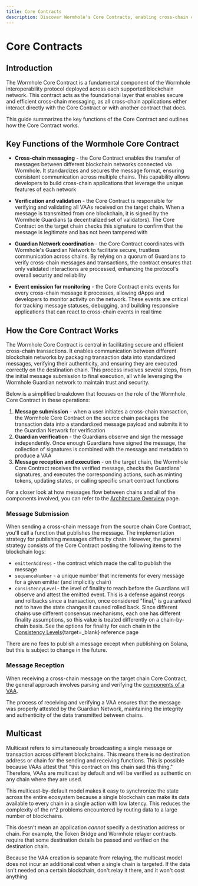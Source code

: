 ```yaml
---
title: Core Contracts
description: Discover Wormhole's Core Contracts, enabling cross-chain communication with message sending, receiving, and multicast features for efficient synchronization.
---
```


# Core Contracts

## Introduction

The Wormhole Core Contract is a fundamental component of the Wormhole interoperability protocol deployed across each supported blockchain network. This contract acts as the foundational layer that enables secure and efficient cross-chain messaging, as all cross-chain applications either interact directly with the Core Contract or with another contract that does.

This guide summarizes the key functions of the Core Contract and outlines how the Core Contract works.

## Key Functions of the Wormhole Core Contract

- **Cross-chain messaging** - the Core Contract enables the transfer of messages between different blockchain networks connected via Wormhole. It standardizes and secures the message format, ensuring consistent communication across multiple chains. This capability allows developers to build cross-chain applications that leverage the unique features of each network

- **Verification and validation** - the Core Contract is responsible for verifying and validating all VAAs received on the target chain. When a message is transmitted from one blockchain, it is signed by the Wormhole Guardians (a decentralized set of validators). The Core Contract on the target chain checks this signature to confirm that the message is legitimate and has not been tampered with

- **Guardian Network coordination** - the Core Contract coordinates with Wormhole's Guardian Network to facilitate secure, trustless communication across chains. By relying on a quorum of Guardians to verify cross-chain messages and transactions, the contract ensures that only validated interactions are processed, enhancing the protocol's overall security and reliability

- **Event emission for monitoring** - the Core Contract emits events for every cross-chain message it processes, allowing dApps and developers to monitor activity on the network. These events are critical for tracking message statuses, debugging, and building responsive applications that can react to cross-chain events in real time

## How the Core Contract Works

The Wormhole Core Contract is central in facilitating secure and efficient cross-chain transactions. It enables communication between different blockchain networks by packaging transaction data into standardized messages, verifying their authenticity, and ensuring they are executed correctly on the destination chain. This process involves several steps, from the initial message submission to final execution, all while leveraging the Wormhole Guardian network to maintain trust and security.

Below is a simplified breakdown that focuses on the role of the Wormhole Core Contract in these operations:

1. **Message submission** - when a user initiates a cross-chain transaction, the Wormhole Core Contract on the source chain packages the transaction data into a standardized message payload and submits it to the Guardian Network for verification
2. **Guardian verification** - the Guardians observe and sign the message independently. Once enough Guardians have signed the message, the collection of signatures is combined with the message and metadata to produce a VAA
3. **Message reception and execution** - on the target chain, the Wormhole Core Contract receives the verified message, checks the Guardians' signatures, and executes the corresponding actions, such as minting tokens, updating states, or calling specific smart contract functions

For a closer look at how messages flow between chains and all of the components involved, you can refer to the [Architecture Overview](/docs/learn/infrastructure/architecture/) page.

### Message Submission

When sending a cross-chain message from the source chain Core Contract, you'll call a function that publishes the message. The implementation strategy for publishing messages differs by chain. However, the general strategy consists of the Core Contract posting the following items to the blockchain logs:

- `emitterAddress` - the contract which made the call to publish the message
- `sequenceNumber` - a unique number that increments for every message for a given emitter (and implicitly chain)
- `consistencyLevel`- the level of finality to reach before the Guardians will observe and attest the emitted event. This is a defense against reorgs and rollbacks since a transaction, once considered "final,"  is guaranteed not to have the state changes it caused rolled back. Since different chains use different consensus mechanisms, each one has different finality assumptions, so this value is treated differently on a chain-by-chain basis. See the options for finality for each chain in the [Consistency Levels](/docs/build/reference/consistency-levels/){target=\_blank} reference page

There are no fees to publish a message except when publishing on Solana, but this is subject to change in the future.

### Message Reception

When receiving a cross-chain message on the target chain Core Contract, the general approach involves parsing and verifying the [components of a VAA](/docs/learn/infrastructure/vaas#vaa-format).

The process of receiving and verifying a VAA ensures that the message was properly attested by the Guardian Network, maintaining the integrity and authenticity of the data transmitted between chains.

## Multicast

Multicast refers to simultaneously broadcasting a single message or transaction across different blockchains. This means there is no destination address or chain for the sending and receiving functions. This is possible because VAAs attest that "this contract on this chain said this thing." Therefore, VAAs are multicast by default and will be verified as authentic on any chain where they are used.

This multicast-by-default model makes it easy to synchronize the state across the entire ecosystem because a single blockchain can make its data available to every chain in a single action with low latency. This reduces the complexity of the n^2 problems encountered by routing data to a large number of blockchains.

This doesn't mean an application _cannot_ specify a destination address or chain. For example, the Token Bridge and Wormhole relayer contracts require that some destination details be passed and verified on the destination chain.

Because the VAA creation is separate from relaying, the multicast model does not incur an additional cost when a single chain is targeted. If the data isn't needed on a certain blockchain, don't relay it there, and it won't cost anything.
